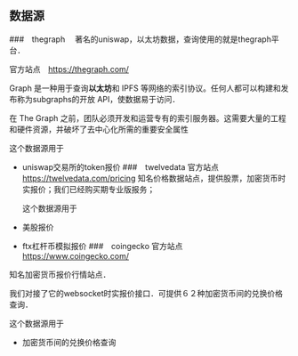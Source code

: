 ## 数据源
###　thegraph　
著名的uniswap，以太坊数据，查询使用的就是thegraph平台．

官方站点　https://thegraph.com/

Graph 是一种用于查询**以太坊**和 IPFS 等网络的索引协议。任何人都可以构建和发布称为subgraphs的开放 API，使数据易于访问．

在 The Graph 之前，团队必须开发和运营专有的索引服务器。这需要大量的工程和硬件资源，并破坏了去中心化所需的重要安全属性

这个数据源用于　
- uniswap交易所的token报价
###　twelvedata
官方站点　https://twelvedata.com/pricing
知名价格数据站点，提供股票，加密货币时实报价；我们已经购买期专业版报务；

   这个数据源用于   
- 美股报价
- ftx杠杆币模拟报价
###　coingecko
官方站点　https://www.coingecko.com/

知名加密货币报价行情站点．

我们对接了它的websocket时实报价接口．可提供６２种加密货币间的兑换价格查询．

这个数据源用于 
- 加密货币间的兑换价格查询